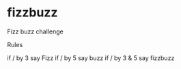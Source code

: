 # fizzbuzz
Fizz buzz challenge


Rules

if / by 3 say Fizz
if / by 5 say buzz
if / by 3 & 5 say fizzbuzz

